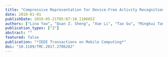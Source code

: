 ```yaml
---
title: "Compressive Representation for Device-Free Activity Recognition with Passive RFID Signal Strength"
date: 2018-01-01
publishDate: 2019-05-21T05:07:10.110665Z
authors: ["Lina Yao", "Quan Z. Sheng", "Xue Li", "Tao Gu", "Mingkui Tan", "Xianzhi Wang", "Sen Wang", "Wenjie Ruan"]
publication_types: ["2"]
abstract: ""
featured: false
publication: "*IEEE Transactions on Mobile Computing*"
doi: "10.1109/TMC.2017.2706282"
---
```



